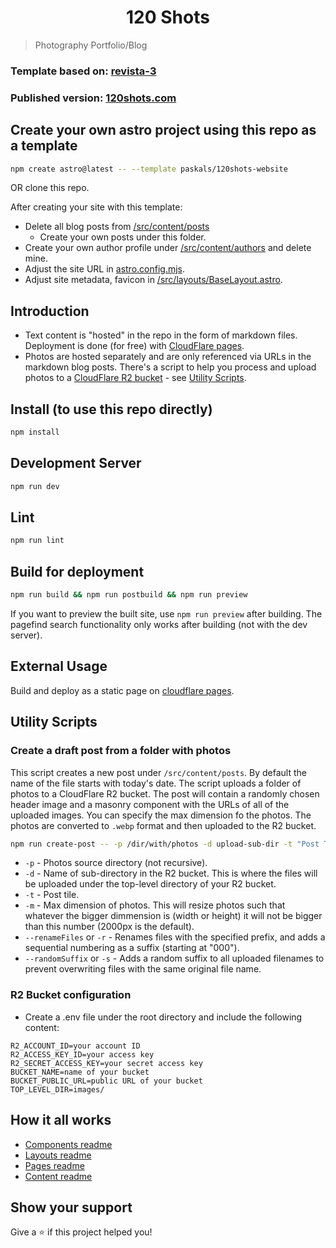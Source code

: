 <h1 align="center">120 Shots</h1>

> Photography Portfolio/Blog

### Template based on: [revista-3](https://github.com/erfianugrah/revista-3)

### Published version: [120shots.com](https://120shots.com)

## Create your own astro project using this repo as a template

```sh
npm create astro@latest -- --template paskals/120shots-website
```

OR clone this repo.

After creating your site with this template:

- Delete all blog posts from [/src/content/posts](/src/content/posts)
  - Create your own posts under this folder.
- Create your own author profile under [/src/content/authors](/src/content/authors) and delete mine.
- Adjust the site URL in [astro.config.mjs](/astro.config.mjs).
- Adjust site metadata, favicon in [/src/layouts/BaseLayout.astro](/src/layouts/BaseLayout.astro).

## Introduction

- Text content is "hosted" in the repo in the form of markdown files. Deployment is done (for free) with [CloudFlare pages](https://pages.cloudflare.com).
- Photos are hosted separately and are only referenced via URLs in the markdown blog posts. There's a script to help you process and upload photos to a [CloudFlare R2 bucket](https://developers.cloudflare.com/r2/) - see [Utility Scripts](#utility-scripts).

## Install (to use this repo directly)

```sh
npm install
```

## Development Server

```sh
npm run dev
```

## Lint
```sh
npm run lint
```

## Build for deployment

```sh
npm run build && npm run postbuild && npm run preview
```

If you want to preview the built site, use `npm run preview` after building. The pagefind search functionality only works after building (not with the dev server).

## External Usage

Build and deploy as a static page on [cloudflare pages](https://developers.cloudflare.com/pages/framework-guides/deploy-an-astro-site/).

<h2 id="utility-scripts">Utility Scripts</h3>

### Create a draft post from a folder with photos

This script creates a new post under `/src/content/posts`. By default the name of the file starts with today's date. The script uploads a folder of photos to a CloudFlare R2 bucket. The post will contain a randomly chosen header image and a masonry component with the URLs of all of the uploaded images.
You can specify the max dimension fo the photos. The photos are converted to `.webp` format and then uploaded to the R2 bucket.

```sh
npm run create-post -- -p /dir/with/photos -d upload-sub-dir -t "Post Title" -m 2000 -r "File Name Prefix" --randomSuffix
```

- `-p` - Photos source directory (not recursive).
- `-d` - Name of sub-directory in the R2 bucket. This is where the files will be uploaded under the top-level directory of your R2 bucket.
- `-t` - Post tile.
- `-m` - Max dimension of photos. This will resize photos such that whatever the bigger dimmension is (width or height) it will not be bigger than this number (2000px is the default).
- `--renameFiles` or `-r` - Renames files with the specified prefix, and adds a sequential numbering as a suffix (starting at "000").
- `--randomSuffix` or `-s` - Adds a random suffix to all uploaded filenames to prevent overwriting files with the same original file name.

### R2 Bucket configuration

- Create a .env file under the root directory and include the following content:

```env
R2_ACCOUNT_ID=your account ID
R2_ACCESS_KEY_ID=your access key
R2_SECRET_ACCESS_KEY=your secret access key
BUCKET_NAME=name of your bucket
BUCKET_PUBLIC_URL=public URL of your bucket
TOP_LEVEL_DIR=images/
```

## How it all works

- [Components readme](src/Components-README.md)
- [Layouts readme](src/Layouts-README.md)
- [Pages readme](src/Pages-README.md)
- [Content readme](src/Content-README.md)

## Show your support

Give a ⭐️ if this project helped you!
